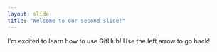 ```yaml
---
layout: slide
title: "Welcome to our second slide!"
---
```

I'm excited to learn how to use GitHub!
Use the left arrow to go back!
